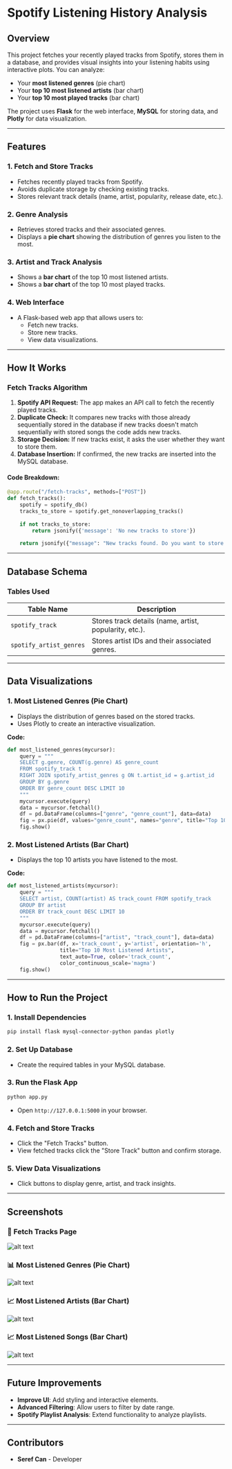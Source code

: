 # Spotify Listening History Analysis

## Overview

This project fetches your recently played tracks from Spotify, stores them in a database, and provides visual insights into your listening habits using interactive plots. You can analyze:

- Your **most listened genres** (pie chart)
- Your **top 10 most listened artists** (bar chart)
- Your **top 10 most played tracks** (bar chart)

The project uses **Flask** for the web interface, **MySQL** for storing data, and **Plotly** for data visualization.

---

## Features

### 1. Fetch and Store Tracks

- Fetches recently played tracks from Spotify.
- Avoids duplicate storage by checking existing tracks.
- Stores relevant track details (name, artist, popularity, release date, etc.).

### 2. Genre Analysis

- Retrieves stored tracks and their associated genres.
- Displays a **pie chart** showing the distribution of genres you listen to the most.

### 3. Artist and Track Analysis

- Shows a **bar chart** of the top 10 most listened artists.
- Shows a **bar chart** of the top 10 most played tracks.

### 4. Web Interface

- A Flask-based web app that allows users to:
  - Fetch new tracks.
  - Store new tracks.
  - View data visualizations.

---

## How It Works

### **Fetch Tracks Algorithm**

1. **Spotify API Request:** The app makes an API call to fetch the recently played tracks.
2. **Duplicate Check:** It compares new tracks with those already sequentially stored in the database if new tracks doesn't match sequentially with stored songs the code adds new tracks.
3. **Storage Decision:** If new tracks exist, it asks the user whether they want to store them.
4. **Database Insertion:** If confirmed, the new tracks are inserted into the MySQL database.

#### **Code Breakdown:**

```python
@app.route("/fetch-tracks", methods=["POST"])
def fetch_tracks():
    spotify = spotify_db()
    tracks_to_store = spotify.get_nonoverlapping_tracks()
    
    if not tracks_to_store:
        return jsonify({'message': 'No new tracks to store'})
    
    return jsonify({"message": "New tracks found. Do you want to store them?", "tracks": tracks_to_store})
```

---

## Database Schema

### **Tables Used**

| Table Name              | Description                                            |
| ----------------------- | ------------------------------------------------------ |
| `spotify_track`         | Stores track details (name, artist, popularity, etc.). |
| `spotify_artist_genres` | Stores artist IDs and their associated genres.         |

---

## Data Visualizations

### **1. Most Listened Genres (Pie Chart)**

- Displays the distribution of genres based on the stored tracks.
- Uses Plotly to create an interactive visualization.

**Code:**

```python
def most_listened_genres(mycursor):
    query = """
    SELECT g.genre, COUNT(g.genre) AS genre_count
    FROM spotify_track t
    RIGHT JOIN spotify_artist_genres g ON t.artist_id = g.artist_id
    GROUP BY g.genre
    ORDER BY genre_count DESC LIMIT 10
    """
    mycursor.execute(query)
    data = mycursor.fetchall()
    df = pd.DataFrame(columns=["genre", "genre_count"], data=data)
    fig = px.pie(df, values="genre_count", names="genre", title="Top 10 Most Listened Genres")
    fig.show()
```

### **2. Most Listened Artists (Bar Chart)**

- Displays the top 10 artists you have listened to the most.

**Code:**

```python
def most_listened_artists(mycursor):
    query = """
    SELECT artist, COUNT(artist) AS track_count FROM spotify_track
    GROUP BY artist
    ORDER BY track_count DESC LIMIT 10
    """
    mycursor.execute(query)
    data = mycursor.fetchall()
    df = pd.DataFrame(columns=["artist", "track_count"], data=data)
    fig = px.bar(df, x='track_count', y='artist', orientation='h',
                 title="Top 10 Most Listened Artists",
                 text_auto=True, color='track_count',
                 color_continuous_scale='magma')
    fig.show()
```

---

## How to Run the Project

### **1. Install Dependencies**

```sh
pip install flask mysql-connector-python pandas plotly
```

### **2. Set Up Database**

- Create the required tables in your MySQL database.

### **3. Run the Flask App**

```sh
python app.py
```

- Open `http://127.0.0.1:5000` in your browser.

### **4. Fetch and Store Tracks**

- Click the "Fetch Tracks" button.
- View fetched tracks click the "Store Track" button and confirm storage.

### **5. View Data Visualizations**

- Click buttons to display genre, artist, and track insights.

---

## Screenshots

### 🎵 Fetch Tracks Page

![alt text](screenshots/fetchTracksPage.png)

### 📊 Most Listened Genres (Pie Chart)

![alt text](screenshots/mostListenedGenres.png)

### 📈 Most Listened Artists (Bar Chart)

![alt text](screenshots/mostListenedArtists.png)

### 📈 Most Listened Songs (Bar Chart)

![alt text](screenshots/mostListenedSongs.png)

---

## Future Improvements

- **Improve UI**: Add styling and interactive elements.
- **Advanced Filtering**: Allow users to filter by date range.
- **Spotify Playlist Analysis**: Extend functionality to analyze playlists.

---

## Contributors

- **Seref Can** - Developer


